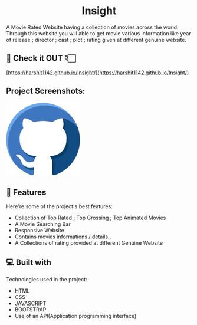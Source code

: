 <h1 align="center" id="title">Insight</h1>

<p id="description">A Movie Rated Website having a collection of movies across the world. Through this website you will able to get movie various information like year of release ; director ; cast ; plot ; rating given at different genuine website.</p>

<h2>🚀 Check it OUT 👇🏻</h2>

[https://harshit1142.github.io/Insight/](https://harshit1142.github.io/Insight/)

<h2>Project Screenshots:</h2>

<img src="/icons/github.png" alt="project-screenshot" width="200" height="200/">

  
  
<h2>🧐 Features</h2>

Here're some of the project's best features:

*   Collection of Top Rated ; Top Grossing ; Top Animated Movies
*   A Movie Searching Bar
*   Responsive Website
*   Contains movies informations / details..
*   A Collections of rating provided at different Genuine Website

  
  
<h2>💻 Built with</h2>

Technologies used in the project:

*   HTML
*   CSS
*   JAVASCRIPT
*   BOOTSTRAP
*   Use of an API(Application programming interface)
